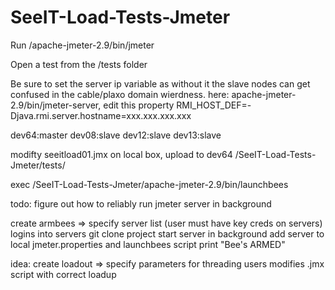 SeeIT-Load-Tests-Jmeter
=======================

Run /apache-jmeter-2.9/bin/jmeter

Open a test from the /tests folder

Be sure to set the server ip variable as without it the slave nodes can get confused in the cable/plaxo domain wierdness.
here: apache-jmeter-2.9/bin/jmeter-server, edit this property RMI_HOST_DEF=-Djava.rmi.server.hostname=xxx.xxx.xxx.xxx

dev64:master
dev08:slave
dev12:slave
dev13:slave

modifty seeitload01.jmx on local box, upload to dev64 /SeeIT-Load-Tests-Jmeter/tests/

exec /SeeIT-Load-Tests-Jmeter/apache-jmeter-2.9/bin/launchbees

todo:
figure out how to reliably run jmeter server in background

create armbees => 
  specify server list (user must have key creds on servers)
  logins into servers
  git clone project
  start server in background
  add server to local jmeter.properties and launchbees script
  print "Bee's ARMED"

idea: create loadout =>
  specify parameters for threading users
  modifies .jmx script with correct loadup
  

  
